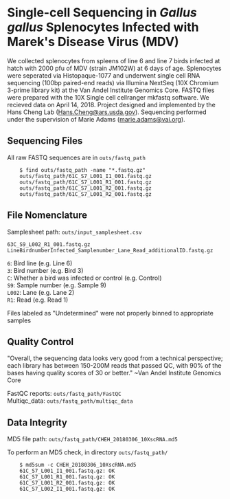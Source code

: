 # Single-cell Sequencing in *Gallus gallus* Splenocytes Infected with Marek's Disease Virus (MDV)

We collected splenocytes from spleens of line 6 and line 7 birds infected at hatch with 2000 pfu of MDV (strain JM102W) at 6 days of age. Splenocytes were seperated via Histopaque-1077 and underwent single cell RNA sequencing (100bp paired-end reads) via Illumina NextSeq (10X Chromium 3-prime library kit) at the Van Andel Institute Genomics Core. FASTQ files were prepared with the 10X Single cell cellranger mkfastq software. We recieved data on April 14, 2018. Project designed and implemented by the Hans Cheng Lab (Hans.Cheng@ars.usda.gov). Sequencing performed under the supervision of Marie Adams (marie.adams@vai.org).

## Sequencing Files

All raw FASTQ sequences are in `outs/fastq_path`

		$ find outs/fastq_path -name "*.fastq.gz"
		outs/fastq_path/61C_S7_L001_I1_001.fastq.gz
		outs/fastq_path/61C_S7_L001_R1_001.fastq.gz
		outs/fastq_path/61C_S7_L001_R2_001.fastq.gz
		outs/fastq_path/61C_S7_L001_R2_001.fastq.gz

## File Nomenclature

Samplesheet path: `outs/input_samplesheet.csv`

`63C_S9_L002_R1_001.fastq.gz`  
`LineBirdnumberInfected_Samplenumber_Lane_Read_additionalID.fastq.gz`  

`6`: Bird line (e.g. Line 6)  
`3`: Bird number (e.g. Bird 3)  
`C`: Whether a bird was infected or control (e.g. Control)  
`S9`: Sample number (e.g. Sample 9)  
`L002`: Lane (e.g. Lane 2)  
`R1`: Read (e.g. Read 1)  

Files labeled as "Undetermined" were not properly binned to appropriate samples

## Quality Control

"Overall, the sequencing data looks very good from a technical perspective; each library has between 150-200M reads that passed QC, with 90% of the bases having quality scores of 30 or better." ~Van Andel Institute Genomics Core
  
FastQC reports: `outs/fastq_path/FastQC`  
Multiqc_data: `outs/fastq_path/multiqc_data`  

## Data Integrity

MD5 file path: `outs/fastq_path/CHEH_20180306_10XscRNA.md5`

To perform an MD5 check, in directory `outs/fastq_path/`

		$ md5sum -c CHEH_20180306_10XscRNA.md5
		61C_S7_L001_I1_001.fastq.gz: OK
		61C_S7_L001_R1_001.fastq.gz: OK
		61C_S7_L001_R2_001.fastq.gz: OK
		61C_S7_L002_I1_001.fastq.gz: OK

